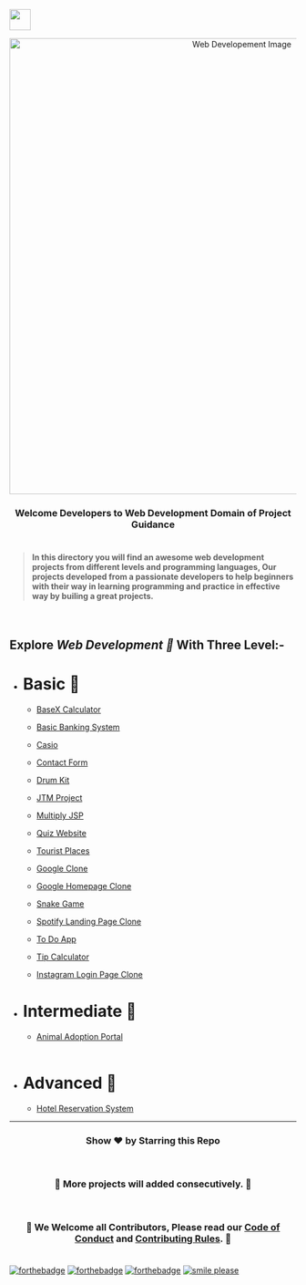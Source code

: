 <img align="center" height="37" src="https://img.shields.io/badge/ Web Developement- 💻-yellow.svg?&style=for-the-badge&logo=KushalDas&logoColor=blue" /> <br>

<p align="center"><img src="http://www.parzlogic.com/wp-content/uploads/2017/10/web-dev.jpg" alt="Web Developement Image" width=800px />
   <h3><p align="center"><strong>Welcome Developers to Web Development Domain of Project Guidance </strong></p>
</p></h3>

<h1></h1>

> <h4>In this directory you will find an awesome web development projects from different levels and programming languages, Our projects developed from a passionate developers to help beginners with their way in learning programming and practice in effective way by builing a great projects. </h4>

</br>

<h2> Explore <i>Web Development 🎯</i> With Three Level:-</h2>

- <h1>Basic 🚀 </h1>

  - [BaseX Calculator](https://github.com/Kushal997-das/Project-Guidance/tree/main/Web%20Development/Basic/BaseX_Calculator)<br>

  - [Basic Banking System](https://github.com/Kushal997-das/Project-Guidance/tree/main/Web%20Development/Basic/Basic%20Banking%20System)<br>

  - [Casio](https://github.com/Kushal997-das/Project-Guidance/tree/main/Web%20Development/Basic/Casio)<br>

  - [Contact Form](https://github.com/Kushal997-das/Project-Guidance/tree/main/Web%20Development/Basic/Contact%20Form)<br>

  - [Drum Kit](https://github.com/Kushal997-das/Project-Guidance/tree/main/Web%20Development/Basic/Drum%20Kit)<br>

  - [JTM Project](https://github.com/Kushal997-das/Project-Guidance/tree/main/Web%20Development/Basic/JTM%20Project)<br>

  - [Multiply JSP](https://github.com/Kushal997-das/Project-Guidance/tree/main/Web%20Development/Basic/Multiply%20JSP)<br>

  - [Quiz Website](https://github.com/Kushal997-das/Project-Guidance/tree/main/Web%20Development/Basic/Quiz%20Website)<br>
  
  - [Tourist Places](https://github.com/Kushal997-das/Project-Guidance/tree/main/Web%20Development/Basic/Tourist%20Places)<br>

  - [Google Clone](https://github.com/SamarpanCoder2002/Project-Guidance/tree/main/Web%20Development/Basic/Google%20Clone)<br>

  - [Google Homepage Clone](https://github.com/Kushal997-das/Project-Guidance/tree/main/Web%20Development/Basic/Google%20Homepage%20Clone)<br>


  - [Snake Game](https://github.com/Rashmisingh-18/Project-Guidance/tree/main/Web%20Development/Basic/Snake%20Game)<br>

  - [Spotify Landing Page Clone](https://github.com/abhilipsasahoo03/Project-Guidance/tree/my-patch/Web%20Development%2FBasic%2FSpotify%20Landing%20Page%20Clone)<br>

  - [To Do App](https://github.com/Kushal997-das/Project-Guidance/tree/main/Web%20Development/Basic/To%20Do%20App)<br>

  - [Tip Calculator](https://github.com/RiyaBhandari-2811/Project-Guidance/tree/TipForm/Web%20Development)<br>
  
  - [Instagram Login Page Clone](https://github.com/abhilipsasahoo03/Project-Guidance/tree/main/Web%20Development%2FBasic%2FInstagram%20Login%20Page%20Clone)<br>

- <h1>Intermediate 🚀</h1>

    - [Animal Adoption Portal](https://github.com/Kushal997-das/Project-Guidance/tree/main/Web%20Development/Intermediate/animal%20adoption%20protal)<br>

  <br>

- <h1>Advanced 🚀 </h1>

   - [Hotel Reservation System](https://github.com/Kushal997-das/Project-Guidance/tree/main/Web%20Development/Advanced/Hotel%20Reservation%20System) <br>
  

---

<h3> <p align="center">Show ❤️ by Starring this Repo</p> </h3> <br>

<h3> <p align="center"> 💌 More projects will added consecutively. 💌</p> </h3> <br>

### <p align="center"> 🎉 We Welcome all Contributors, Please read our [Code of Conduct](https://github.com/Kushal997-das/Project-Guidance/blob/main/CODE_OF_CONDUCT.md) and [Contributing Rules](https://github.com/Kushal997-das/Project-Guidance/blob/main/CONTRIBUTING.md). 🎉 <br> <br>

[![forthebadge](https://forthebadge.com/images/badges/built-by-developers.svg)](https://forthebadge.com)
[![forthebadge](https://forthebadge.com/images/badges/built-with-love.svg)](https://forthebadge.com)
[![forthebadge](https://forthebadge.com/images/badges/built-with-swag.svg)](https://forthebadge.com)
[![smile please](https://forthebadge.com/images/badges/makes-people-smile.svg)](https://github.com/Kushal997-das/)
